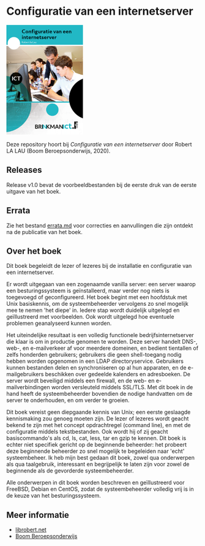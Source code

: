 # Configuratie van een internetserver

<img src="afbeeldingen/isbn-9789037257519-2.png" alt="Configuratie van een internetserver" width="200">

Deze repository hoort bij *Configuratie van een internetserver* door Robert LA LAU (Boom Beroepsonderwijs, 2020).

## Releases

Release v1.0 bevat de voorbeeldbestanden bij de eerste druk van de eerste uitgave van het boek.

## Errata

Zie het bestand [errata.md](errata.md) voor correcties en aanvullingen die zijn ontdekt na de publicatie van het boek.

## Over het boek

Dit boek begeleidt de lezer of lezeres bij de installatie en configuratie van een internetserver.

Er wordt uitgegaan van een zogenaamde vanilla server: een server waarop een besturingssysteem is geïnstalleerd, maar verder nog niets is toegevoegd of geconfigureerd. Het boek begint met een hoofdstuk met Unix basiskennis, om de systeembeheerder vervolgens zo snel mogelijk mee te nemen 'het diepe' in. Iedere stap wordt duidelijk uitgelegd en geïllustreerd met voorbeelden. Ook wordt uitgelegd hoe eventuele problemen geanalyseerd kunnen worden.

Het uiteindelijke resultaat is een volledig functionele bedrijfsinternetserver die klaar is om in productie genomen te worden. Deze server handelt DNS-, web-, en e-mailverkeer af voor meerdere domeinen, en bedient tientallen of zelfs honderden gebruikers; gebruikers die geen shell-toegang nodig hebben worden opgenomen in een LDAP directoryservice. Gebruikers kunnen bestanden delen en synchroniseren op al hun apparaten, en de e-mailgebruikers beschikken over gedeelde kalenders en adresboeken. De server wordt beveiligd middels een firewall, en de web- en e-mailverbindingen worden versleuteld middels SSL/TLS. Met dit boek in de hand heeft de systeembeheerder bovendien de nodige handvatten om de server te onderhouden, en om verder te groeien.

Dit boek vereist geen diepgaande kennis van Unix; een eerste geslaagde kennismaking zou genoeg moeten zijn. De lezer of lezeres wordt geacht bekend te zijn met het concept opdrachtregel (command line), en met de configuratie middels tekstbestanden. Ook wordt hij of zij geacht basiscommando's als cd, ls, cat, less, tar en gzip te kennen.
Dit boek is echter niet specifiek gericht op de beginnende beheerder: het probeert deze beginnende beheerder zo snel mogelijk te begeleiden naar 'echt' systeembeheer.
Ik heb mijn best gedaan dit boek, zowel qua onderwerpen als qua taalgebruik, interessant en begrijpelijk te laten zijn voor zowel de beginnende als de gevorderde systeembeheerder.

Alle onderwerpen in dit boek worden beschreven en geïllustreerd voor FreeBSD, Debian en CentOS, zodat de systeembeheerder volledig vrij is in de keuze van het besturingssysteem.

## Meer informatie

- [librobert.net](https://www.librobert.net/boek/internet/index.nl)
- [Boom Beroepsonderwijs](https://webshop.boomberoepsonderwijs.nl/101-6714_configuratie-van-een-internetserver)
